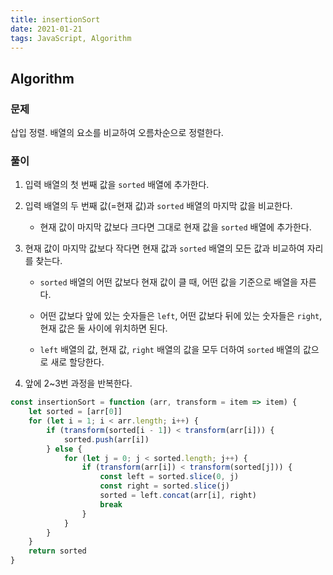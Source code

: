 ```yaml
---
title: insertionSort
date: 2021-01-21
tags: JavaScript, Algorithm
---
```


## Algorithm

### 문제

삽입 정렬. 배열의 요소를 비교하여 오름차순으로 정렬한다.

### 풀이

1. 입력 배열의 첫 번째 값을 `sorted` 배열에 추가한다.

2. 입력 배열의 두 번째 값(=현재 값)과 `sorted` 배열의 마지막 값을 비교한다.

   - 현재 값이 마지막 값보다 크다면 그대로 현재 값을 `sorted` 배열에 추가한다.

3. 현재 값이 마지막 값보다 작다면 현재 값과 `sorted` 배열의 모든 값과 비교하여 자리를 찾는다.

   - `sorted` 배열의 어떤 값보다 현재 값이 클 때, 어떤 값을 기준으로 배열을 자른다.
   - 어떤 값보다 앞에 있는 숫자들은 `left`, 어떤 값보다 뒤에 있는 숫자들은 `right`, 현재 값은 둘 사이에 위치하면 된다.

   - `left` 배열의 값, 현재 값, `right` 배열의 값을 모두 더하여 `sorted` 배열의 값으로 새로 할당한다.

4. 앞에 2~3번 과정을 반복한다.

```javascript
const insertionSort = function (arr, transform = item => item) {
	let sorted = [arr[0]]
	for (let i = 1; i < arr.length; i++) {
		if (transform(sorted[i - 1]) < transform(arr[i])) {
			sorted.push(arr[i])
		} else {
			for (let j = 0; j < sorted.length; j++) {
				if (transform(arr[i]) < transform(sorted[j])) {
					const left = sorted.slice(0, j)
					const right = sorted.slice(j)
					sorted = left.concat(arr[i], right)
					break
				}
			}
		}
	}
	return sorted
}
```

